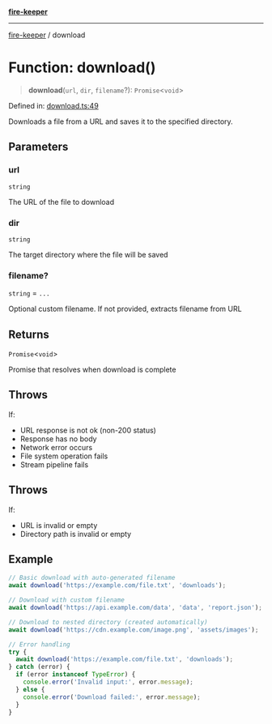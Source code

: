 [**fire-keeper**](../README.md)

***

[fire-keeper](../README.md) / download

# Function: download()

> **download**(`url`, `dir`, `filename`?): `Promise`\<`void`\>

Defined in: [download.ts:49](https://github.com/phonowell/fire-keeper/blob/862cc844119f7a539be35ffaeee5bfb3fdb4b3cd/src/download.ts#L49)

Downloads a file from a URL and saves it to the specified directory.

## Parameters

### url

`string`

The URL of the file to download

### dir

`string`

The target directory where the file will be saved

### filename?

`string` = `...`

Optional custom filename. If not provided, extracts filename from URL

## Returns

`Promise`\<`void`\>

Promise that resolves when download is complete

## Throws

If:
  - URL response is not ok (non-200 status)
  - Response has no body
  - Network error occurs
  - File system operation fails
  - Stream pipeline fails

## Throws

If:
  - URL is invalid or empty
  - Directory path is invalid or empty

## Example

```typescript
// Basic download with auto-generated filename
await download('https://example.com/file.txt', 'downloads');

// Download with custom filename
await download('https://api.example.com/data', 'data', 'report.json');

// Download to nested directory (created automatically)
await download('https://cdn.example.com/image.png', 'assets/images');

// Error handling
try {
  await download('https://example.com/file.txt', 'downloads');
} catch (error) {
  if (error instanceof TypeError) {
    console.error('Invalid input:', error.message);
  } else {
    console.error('Download failed:', error.message);
  }
}
```
